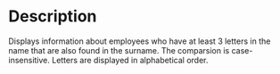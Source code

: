 # Description
Displays information about employees who have at least 3 letters in the name that are also found in the surname. The comparsion is case-insensitive. Letters are displayed in alphabetical order.